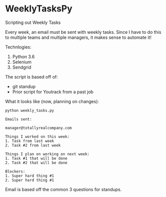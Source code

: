 # WeeklyTasksPy
Scripting out Weekly Tasks

Every week, an email must be sent with weekly tasks. Since I have to do this to multiple teams and multiple managers, it makes sense to automate it! 

Technlogies:
1. Python 3.6
2. Selenium
3. Sendgrid

The script is based off of:
* git standup
* Prior script for Youtrack from a past job

What it looks like (now, planning on changes):

```
python weekly_tasks.py

Emails sent:

manager@totallyrealcompany.com

Things I worked on this week:
1. Task from last week
2. Task #2 from last week

Things I plan on working on next week:
1. Task #1 that will be done
2. Task #2 that will be done

Blockers:
1. Super hard thing #1
2. Super hard thing #1

```

Email is based off the common 3 questions for standups. 
